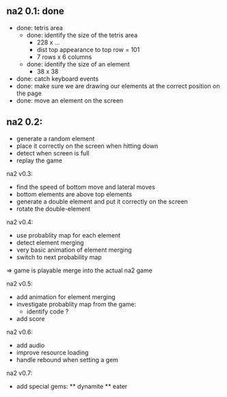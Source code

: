 
na2 0.1: done
-------------
* done: tetris area
	* done: identify the size of the tetris area
		* 228 x ...
		* dist top appearance to top row = 101
		* 7 rows x 6 columns
	* done: identify the size of an element
		* 38 x 38
* done: catch keyboard events
* done: make sure we are drawing our elements at the correct position on the page
* done: move an element on the screen

na2 0.2:
--------
* generate a random element
* place it correctly on the screen when hitting down
* detect when screen is full
* replay the game

na2 v0.3:
* find the speed of bottom move and lateral moves
* bottom elements are above top elements
* generate a double element and put it correctly on the screen
* rotate the double-element


na2 v0.4:
* use probablity map for each element
* detect element merging
* very basic animation of element merging
* switch to next probability map

=> game is playable
   merge into the actual na2 game

na2 v0.5:
* add animation for element merging
* investigate probablity map from the game:
	* identify code ?
* add score


na2 v0.6:
* add audio
* improve resource loading
* handle rebound when setting a gem

na2 v0.7:
* add special gems:
	** dynamite
	** eater


